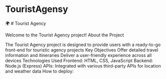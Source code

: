 # TouristAgensy
🌍 # Tourist Agency

Welcome to the Tourist Agency project! 
About the Project

The Tourist Agency project is designed to provide users with a ready-to-go front-end for touristic agency projects
Key Objectives
    Offer detailed travel information and itineraries
    Deliver a user-friendly experience across all devices
Technologies Used
    Frontend: HTML, CSS, JavaScript
    Backend: Node.js (Express)
    APIs: Integrated with various third-party APIs for location and weather data
How to deploy:
    

